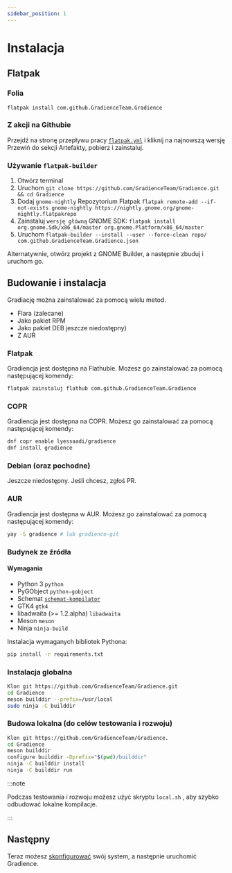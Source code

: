 ```yaml
---
sidebar_position: 1
---
```


# Instalacja

## Flatpak

### Folia

```shell
flatpak install com.github.GradienceTeam.Gradience
```

### Z akcji na Githubie

Przejdź na stronę przepływu pracy [`flatpak.yml`](https://github.com/GradienceTeam/Gradience/actions/workflows/flatpak.yml) i kliknij na najnowszą wersję Przewiń do sekcji Artefakty, pobierz i zainstaluj.

### Używanie `flatpak-builder`

1. Otwórz terminal
2. Uruchom `git clone https://github.com/GradienceTeam/Gradience.git && cd Gradience`
3. Dodaj `gnome-nightly` Repozytorium Flatpak `flatpak remote-add --if-not-exists gnome-nightly https://nightly.gnome.org/gnome-nightly.flatpakrepo`
4. Zainstaluj `wersję główną` GNOME SDK: `flatpak install org.gnome.Sdk/x86_64/master org.gnome.Platform/x86_64/master`
5. Uruchom `flatpak-builder --install --user --force-clean repo/ com.github.GradienceTeam.Gradience.json`

Alternatywnie, otwórz projekt z GNOME Builder, a następnie zbuduj i uruchom go.

## Budowanie i instalacja

Gradiację można zainstalować za pomocą wielu metod.

- Flara (zalecane)
- Jako pakiet RPM
- Jako pakiet DEB jeszcze niedostępny)
- Z AUR

### Flatpak

Gradiencja jest dostępna na Flathubie. Możesz go zainstalować za pomocą następującej komendy:

```bash
flatpak zainstaluj flathub com.github.GradienceTeam.Gradience
```

### COPR

Gradiencja jest dostępna na COPR. Możesz go zainstalować za pomocą następującej komendy:

```bash
dnf copr enable lyessaadi/gradience
dnf install gradience
```

### Debian (oraz pochodne)

Jeszcze niedostępny. Jeśli chcesz, zgłoś PR.

### AUR

Gradiencja jest dostępna w AUR. Możesz go zainstalować za pomocą następującej komendy:

```bash
yay -S gradience # lub gradience-git
```

### Budynek ze źródła

#### Wymagania

- Python 3 `python`
- PyGObject `python-gobject`
- Schemat [`schemat-kompilator`](https://jwestman.pages.gitlab.gnome.org/blueprint-compiler/setup.html)
- GTK4 `gtk4`
- libadwaita (>= 1.2.alpha) `libadwaita`
- Meson `meson`
- Ninja `ninja-build`

Instalacja wymaganych bibliotek Pythona:

```sh
pip install -r requirements.txt
```

### Instalacja globalna

```sh
Klon git https://github.com/GradienceTeam/Gradience.git
cd Gradience
meson builddir --prefix=/usr/local
sudo ninja -C builddir
```

### Budowa lokalna (do celów testowania i rozwoju)

```sh
Klon git https://github.com/GradienceTeam/Gradience.
cd Gradience
meson builddir
configure builddir -Dprefix="$(pwd)/builddir"
ninja -C builddir install
ninja -C builddir run
```

:::note

Podczas testowania i rozwoju możesz użyć skryptu `local.sh` , aby szybko odbudować lokalne kompilacje.

:::

## Następny

Teraz możesz [skonfigurować](/docs/setup) swój system, a następnie uruchomić Gradience.
